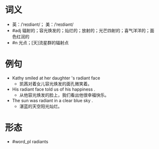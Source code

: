 # 词义
- 英：/ˈreɪdiənt/； 美：/ˈreɪdiənt/
- #adj 辐射的；容光焕发的；灿烂的；放射的；光芒四射的；喜气洋洋的；面色红润的
- #n 光点；[天]流星群的辐射点
# 例句
- Kathy smiled at her daughter 's radiant face
	- 凯茜对着女儿容光焕发的面孔微笑着。
- His radiant face told us of his happiness .
	- 从他容光焕发的脸上，我们看出他很幸福快乐。
- The sun was radiant in a clear blue sky .
	- 湛蓝的天空阳光灿烂。
# 形态
- #word_pl radiants
